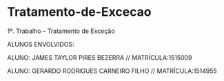 # Tratamento-de-Excecao
1º. Trabalho – Tratamento de Exceção

ALUNOS ENVOLVIDOS:

ALUNO: JAMES TAYLOR PIRES BEZERRA // MATRÍCULA:1515009

ALUNO: GERARDO RODRIGUES CARNEIRO FILHO // MATRÍCULA:1514955

